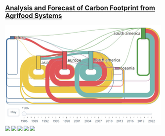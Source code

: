 
## [Analysis and Forecast of Carbon Footprint from Agrifood Systems](/fao_project)
[![Project 4](images/sankey_cover.jpg?raw=true)](/fao_project)
<img src="https://img.shields.io/badge/Python-white?logo=Python" class="badge">
<img src="https://img.shields.io/badge/pandas-white?logo=pandas&logoColor=150458" class="badge">
<img src="https://img.shields.io/badge/NumPy-white?logo=numpy&logoColor=013243" class="badge">
<img src="https://img.shields.io/badge/GeoPandas-white?logo=GeoPandas" class="badge">
<img src="https://img.shields.io/badge/Scikit_learn-white?logo=scikitlearn&logoColor=F7931E" class="badge">
